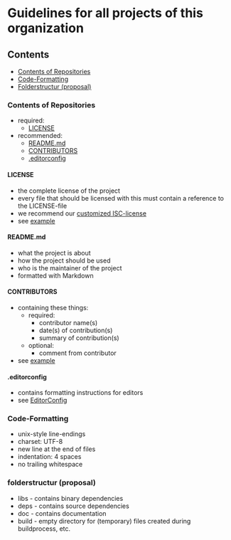 # Guidelines for all projects of this organization

## Contents
* [Contents of Repositories](#contentsofrepositories)
* [Code-Formatting](#code-formatting)
* [Folderstructur (proposal)](#folderstructur-proposal)



### Contents of Repositories
* required:
    * [LICENSE](#license)
* recommended:
    * [README.md](#readmemd)
    * [CONTRIBUTORS](#contributors)
    * [.editorconfig](#editorconfig)

#### LICENSE
* the complete license of the project
* every file that should be licensed with this must contain a reference to the LICENSE-file
* we recommend our [customized ISC-license](https://github.com/HackbarIT/Guidelines/blob/master/LICENSE.md)
* see [example](https://github.com/HackbarIT/Guidelines/blob/master/examples/LICENSE)

#### README.md
* what the project is about
* how the project should be used
* who is the maintainer of the project
* formatted with Markdown

#### CONTRIBUTORS
* containing these things:
    * required:
        * contributor name(s)
        * date(s) of contribution(s)
        * summary of contribution(s)
    * optional:
        * comment from contributor
* see [example](https://github.com/HackbarIT/Guidelines/blob/master/examples/CONTRIBUTORS)

#### .editorconfig
* contains formatting instructions for editors
* see [EditorConfig](http://editorconfig.org/)



### Code-Formatting
* unix-style line-endings
* charset: UTF-8
* new line at the end of files
* indentation: 4 spaces
* no trailing whitespace



### folderstructur (proposal)
* libs - contains binary dependencies
* deps - contains source dependencies
* doc - contains documentation
* build - empty directory for (temporary) files created during buildprocess, etc.
